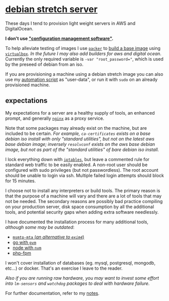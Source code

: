 
# [debian stretch server](https://github.com/cdelorme/debian-stretch-server)

These days I tend to provision light weight servers in AWS and DigitalOcean.

**I don't use ["configuration management software"](notes/configuration-management-software.md).**

To help alleviate testing of images I use [`packer`](https://www.packer.io/) to [build a base image](build.json) using [`virtualbox`](https://www.virtualbox.org/wiki/Downloads).  _In the future I may also add builders for aws and digital ocean._  Currently the only required variable is `-var "root_password="`, which is used by the preseed of debian from an iso.

If you are provisioning a machine using a debian stretch image you can also use my [automation script](stretch.sh) as "user-data", or run it with `sudo` on an already provisioned machine.


## expectations

My expectations for a server are a healthy supply of tools, an enhanced prompt, and generally [`nginx`](install/etc/nginx/) as a proxy service.

Note that some packages may already exist on the machine, but are included to be certain.  _For example, `ca-certificates` exists on a base debian iso install with only "standard utilities", but not on the latest aws base debian image; inversely `resolvconf` exists on the aws base debian image, but not as part of the "standard utilities" of bare debian iso install._

I lock everything down with [`iptables`](install/etc/iptables/iptables.rules), but leave a commented rule for standard web traffic to be easily enabled.  A non-root user should be configured with sudo privileges (but not passwordless).  The root account should be unable to login via ssh.  Multiple failed login attempts should block for 15 minutes.

I choose not to install any interpreters or build tools.  The primary reason is that the purpose of a machine will vary and there are a lot of tools that may not be needed.  The secondary reasons are possibly bad practice compiling on your production server, disk space consumption by all the additional tools, and potential security gaps when adding extra software needlessly.

I have documented the installation process for many additional tools, _although some may be outdated_:

- [`msmtp-mta` (_an alternative to `exim4`_)](notes/msmtp-mta.md)
- [go with `gvm`](notes/gvm.md)
- [node with `nvm`](notes/nvm.md)
- [php-fpm](notes/php.md)

I won't cover installation of databases (eg. mysql, postgresql, mongodb, etc...) or docker.  That's an exercise I leave to the reader.

_Also if you are running raw hardware, you may want to invest some effort into `lm-sensors` and `watchdog` packages to deal with hardware failure._

For further documentation, refer to my [notes](notes/).
